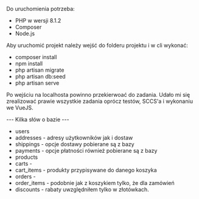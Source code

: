 Do uruchomienia potrzeba:
- PHP w wersji 8.1.2
- Composer
- Node.js

Aby uruchomić projekt należy wejść do folderu projektu i w cli wykonać:
- composer install
- npm install
- php artisan migrate
- php artisan db:seed
- php artisan serve

Po wejściu na localhosta powinno przekierwoać do zadania.
Udało mi się zrealizować prawie wszystkie zadania oprócz testów, SCCS'a i wykonaniu we VueJS.

--- Kilka słów o bazie ---
- users 
- addresses - adresy użytkowników jak i dostaw
- shippings - opcje dostawy pobierane są z bazy
- payments - opcje płatności również pobierane są z bazy
- products
- carts -
- cart_items - produkty przypisywane do danego koszyka
- orders - 
- order_items - podobnie jak z koszykiem tylko, że dla zamówień
- discounts - rabaty uwzględniłem tylko w złotówkach.




